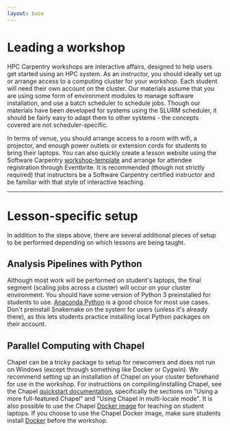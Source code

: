 ```yaml
---
layout: base
---
```


# Leading a workshop

HPC Carpentry workshops are interactive affairs, 
designed to help users get started using an HPC system.
As an instructor, you should ideally set up or arrange access to a computing cluster for your workshop.
Each student will need their own account on the cluster.
Our materials assume that you are using some form of environment modules to manage software installation, and use a batch scheduler to schedule jobs.
Though our materials have been developed for systems using the SLURM scheduler, 
it should be fairly easy to adapt them to other systems - 
the concepts covered are not scheduler-specific.

In terms of venue, 
you should arrange access to a room with wifi, 
a projector, and enough power outlets or extension cords for students to bring their laptops.
You can also quickly create a lesson website using the Software Carpentry 
[workshop-template](https://github.com/swcarpentry/workshop-template)
and arrange for attendee registration through Eventbrite.
It is recommended (though not strictly required) that instructors be a Software Carpentry certified instructor and be familiar with that style of interactive teaching.

-----------------------------------------------------------

# Lesson-specific setup

In addition to the steps above, 
there are several additional pieces of setup to be performed depending on which lessons are being taught.

## Analysis Pipelines with Python

Although most work will be performed on student's laptops, 
the final segment (scaling jobs across a cluster) will occur on your cluster environment.
You should have some version of Python 3 preinstalled for students to use.
[Anaconda Python](https://www.anaconda.com/download/#linux) is a good choice for most use cases.
Don't preinstall Snakemake on the system for users (unless it's already there), 
as this lets students practice installing local Python packages on their account.

## Parallel Computing with Chapel

Chapel can be a tricky package to setup for newcomers and does not run on Windows (except through something like Docker or Cygwin).
We recommend setting up an installation of Chapel on your cluster beforehand for use in the workshop.
For instructions on compiling/installing Chapel, see the Chapel [quickstart documentation](https://chapel-lang.org/docs/latest/usingchapel/QUICKSTART.html), 
specifically the sections on "Using a more full-featured Chapel" 
and "Using Chapel in multi-locale mode". 
It is also possible to use the Chapel [Docker image](https://hub.docker.com/r/chapel/chapel-gasnet/) for teaching on student laptops.
If you choose to use the Chapel Docker image, 
make sure students install [Docker](https://www.docker.com/) before the workshop.

